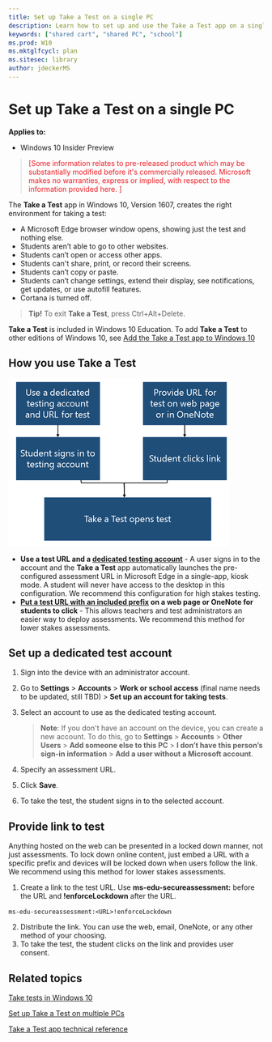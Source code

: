```yaml
---
title: Set up Take a Test on a single PC
description: Learn how to set up and use the Take a Test app on a single PC.
keywords: ["shared cart", "shared PC", "school"]
ms.prod: W10
ms.mktglfcycl: plan
ms.sitesec: library
author: jdeckerMS
---
```


# Set up Take a Test on a single PC
**Applies to:**

-   Windows 10 Insider Preview 


> <span style="color:#ED1C24;">[Some information relates to pre-released product which may be substantially modified before it's commercially released. Microsoft makes no warranties, express or implied, with respect to the information provided here. ]</span>

The **Take a Test** app in Windows 10, Version 1607, creates the right environment for taking a test:

- A Microsoft Edge browser window opens, showing just the test and nothing else.
- Students aren’t able to go to other websites.
- Students can’t open or access other apps.
- Students can't share, print, or record their screens.
- Students can’t copy or paste.
- Students can’t change settings, extend their display, see notifications, get updates, or use autofill features.
- Cortana is turned off.

> **Tip!**
> To exit **Take a Test**, press Ctrl+Alt+Delete. 

**Take a Test** is included in Windows 10 Education. To add **Take a Test** to other editions of Windows 10, see [Add the Take a Test app to Windows 10](take-tests-in-windows-10.md#add-the-take-a-test-app-to-windows-10)

## How you use Take a Test

![Use test account or test url in Take a Test](images/take-a-test-flow.png)

- **Use a test URL and a [dedicated testing account](#set-up-a-dedicated-test-account)** - A user signs in to the account and the **Take a Test** app automatically launches the pre-configured assessment URL in Microsoft Edge in a single-app, kiosk mode. A student will never have access to the desktop in this configuration. We recommend this configuration for high stakes testing.
- **[Put a test URL with an included prefix](#provide-link-to-test) on a web page or OneNote for students to click** - This allows teachers and test administrators an easier way to deploy assessments. We recommend this method for lower stakes assessments.

## Set up a dedicated test account


    



1. Sign into the device with an administrator account.
2. Go to **Settings** > **Accounts** > **Work or school access** (final name needs to be updated, still TBD) > **Set up an account for taking tests**.
3. Select an account to use as the dedicated testing account.
    >**Note**: If you don't have an account on the device, you can create a new account. To do this, go to **Settings** > **Accounts** > **Other Users** > **Add someone else to this PC** > **I don’t have this person’s sign-in information** > **Add a user without a Microsoft account**.
4. Specify an assessment URL.  

5. Click **Save**.

6. To take the test, the student signs in to the selected account.




## Provide link to test

Anything hosted on the web can be presented in a locked down manner, not just assessments. To lock down online content, just embed a URL with a specific prefix and devices will be locked down when users follow the link. We recommend using this method for lower stakes assessments. 

1. Create a link to the test URL. Use **ms-edu-secureassessment:** before the URL and **!enforceLockdown** after the URL.
``` 
ms-edu-secureassessment:<URL>!enforceLockdown
 ```

2. Distribute the link. You can use the web, email, OneNote, or any other method of your choosing.
3. To take the test, the student clicks on the link and provides user consent.


## Related topics
[Take tests in Windows 10](take-tests-in-windows-10.md)

[Set up Take a Test on multiple PCs](take-a-test-multiple-pcs.md)

[Take a Test app technical reference](take-a-test-app-technical.md)






